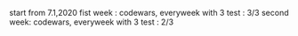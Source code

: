start from 7.1,2020
fist week : codewars, everyweek with 3 test : 3/3
second week: codewars, everyweek with 3 test : 2/3

